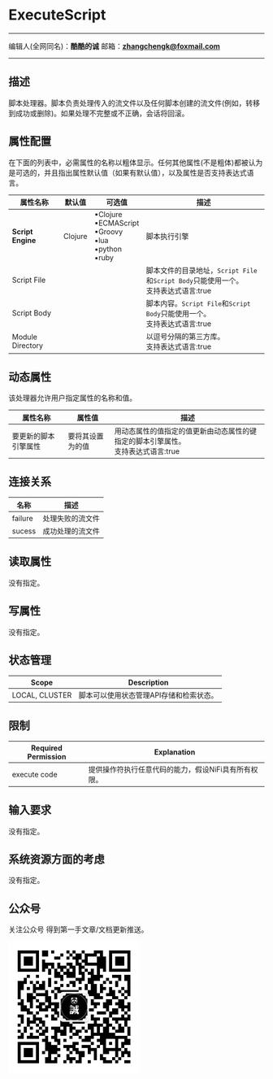 # ExecuteScript
***
编辑人(全网同名)：__**酷酷的诚**__  邮箱：**zhangchengk@foxmail.com** 
***

## 描述

脚本处理器。脚本负责处理传入的流文件以及任何脚本创建的流文件(例如，转移到成功或删除)。如果处理不完整或不正确，会话将回滚。

## 属性配置

在下面的列表中，必需属性的名称以粗体显示。任何其他属性(不是粗体)都被认为是可选的，并且指出属性默认值（如果有默认值），以及属性是否支持表达式语言。


| 属性名称 | 默认值 | 可选值 | 描述 |
|--|--|--|--|
| **Script Engine** | Clojure | ▪Clojure<br/>▪ECMAScript<br/>▪Groovy<br/>▪lua<br/>▪python<br/>▪ruby | 脚本执行引擎 |
| Script File |  |  | 脚本文件的目录地址，`Script File`和`Script Body`只能使用一个。<br/>支持表达式语言:true |
| Script Body |  |  | 脚本内容。`Script File`和`Script Body`只能使用一个。<br/>支持表达式语言:true |
| Module Directory |  |  | 以逗号分隔的第三方库。<br/>支持表达式语言:true |


## 动态属性

该处理器允许用户指定属性的名称和值。

|属性名称|属性值|描述|
|----|----|----|
|要更新的脚本引擎属性|要将其设置为的值|用动态属性的值指定的值更新由动态属性的键指定的脚本引擎属性。<br>支持表达式语言:true|

## 连接关系

|名称|描述|
|----|----|
|failure|处理失败的流文件|
|sucess|成功处理的流文件|

## 读取属性

没有指定。

## 写属性

没有指定。

## 状态管理

|Scope|Description|
|----|----|
|LOCAL, CLUSTER|脚本可以使用状态管理API存储和检索状态。|

## 限制

|Required Permission|Explanation|
|----|----|
|execute code|提供操作符执行任意代码的能力，假设NiFi具有所有权限。|

## 输入要求

没有指定。

## 系统资源方面的考虑

没有指定。


## 公众号

关注公众号 得到第一手文章/文档更新推送。

![](../image/wechat.jpg)